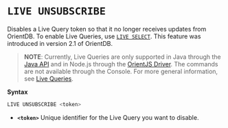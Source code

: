 # `LIVE UNSUBSCRIBE`

Disables a Live Query token so that it no longer receives updates from OrientDB.  To enable Live Queries, use [`LIVE SELECT`](SQL-Live-Select.md).  This feature was introduced in version 2.1 of OrientDB.

>**NOTE**: Currently, Live Queries are only supported in Java through the [Java API](Java-API.md) and in Node.js through the [OrientJS Driver](OrientJS.md).  The commands are not available through the Console.  For more general information, see [Live Queries](Live-Query.md).

**Syntax**

```sql
LIVE UNSUBSCRIBE <token>
```

- **`<token>`** Unique identifier for the Live Query you want to disable.

